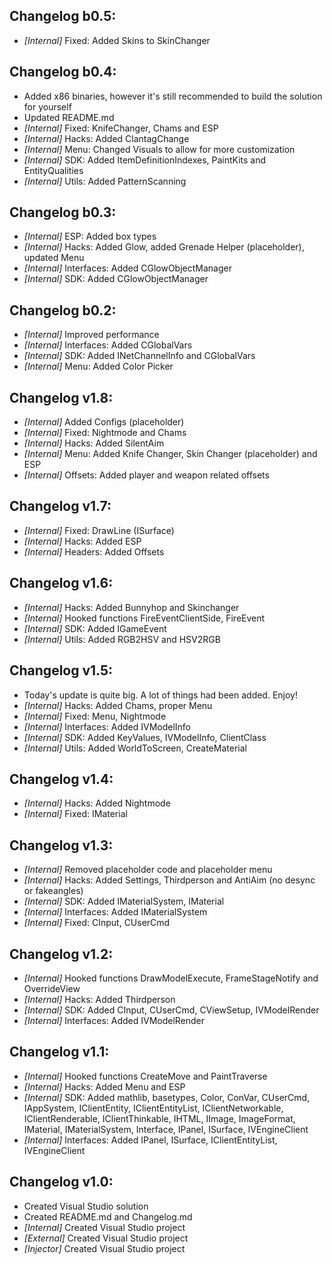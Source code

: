## Changelog b0.5:
- _[Internal]_ Fixed: Added Skins to SkinChanger

## Changelog b0.4:
- Added x86 binaries, however it's still recommended to build the solution for yourself
- Updated README.md
- _[Internal]_ Fixed: KnifeChanger, Chams and ESP
- _[Internal]_ Hacks: Added ClantagChange
- _[Internal]_ Menu: Changed Visuals to allow for more customization
- _[Internal]_ SDK: Added ItemDefinitionIndexes, PaintKits and EntityQualities
- _[Internal]_ Utils: Added PatternScanning

## Changelog b0.3:
- _[Internal]_ ESP: Added box types
- _[Internal]_ Hacks: Added Glow, added Grenade Helper (placeholder), updated Menu
- _[Internal]_ Interfaces: Added CGlowObjectManager
- _[Internal]_ SDK: Added CGlowObjectManager

## Changelog b0.2:
- _[Internal]_ Improved performance
- _[Internal]_ Interfaces: Added CGlobalVars
- _[Internal]_ SDK: Added INetChannelInfo and CGlobalVars
- _[Internal]_ Menu: Added Color Picker

## Changelog v1.8:
- _[Internal]_ Added Configs (placeholder)
- _[Internal]_ Fixed: Nightmode and Chams
- _[Internal]_ Hacks: Added SilentAim
- _[Internal]_ Menu: Added Knife Changer, Skin Changer (placeholder) and ESP
- _[Internal]_ Offsets: Added player and weapon related offsets

## Changelog v1.7:
- _[Internal]_ Fixed: DrawLine (ISurface)
- _[Internal]_ Hacks: Added ESP
- _[Internal]_ Headers: Added Offsets

## Changelog v1.6:
- _[Internal]_ Hacks: Added Bunnyhop and Skinchanger
- _[Internal]_ Hooked functions FireEventClientSide, FireEvent
- _[Internal]_ SDK: Added IGameEvent
- _[Internal]_ Utils: Added RGB2HSV and HSV2RGB

## Changelog v1.5:
- Today's update is quite big. A lot of things had been added. Enjoy!
- _[Internal]_ Hacks: Added Chams, proper Menu
- _[Internal]_ Fixed: Menu, Nightmode
- _[Internal]_ Interfaces: Added IVModelInfo
- _[Internal]_ SDK: Added KeyValues, IVModelInfo, ClientClass
- _[Internal]_ Utils: Added WorldToScreen, CreateMaterial

## Changelog v1.4:
- _[Internal]_ Hacks: Added Nightmode
- _[Internal]_ Fixed: IMaterial

## Changelog v1.3:
- _[Internal]_ Removed placeholder code and placeholder menu
- _[Internal]_ Hacks: Added Settings, Thirdperson and AntiAim (no desync or fakeangles)
- _[Internal]_ SDK: Added IMaterialSystem, IMaterial
- _[Internal]_ Interfaces: Added IMaterialSystem
- _[Internal]_ Fixed: CInput, CUserCmd

## Changelog v1.2:
- _[Internal]_ Hooked functions DrawModelExecute, FrameStageNotify and OverrideView
- _[Internal]_ Hacks: Added Thirdperson
- _[Internal]_ SDK: Added CInput, CUserCmd, CViewSetup, IVModelRender
- _[Internal]_ Interfaces: Added IVModelRender

## Changelog v1.1:
- _[Internal]_ Hooked functions CreateMove and PaintTraverse
- _[Internal]_ Hacks: Added Menu and ESP
- _[Internal]_ SDK: Added mathlib, basetypes, Color, ConVar, CUserCmd, IAppSystem, IClientEntity, IClientEntityList, IClientNetworkable, IClientRenderable, IClientThinkable, IHTML, IImage, ImageFormat, IMaterial, IMaterialSystem, Interface, IPanel, ISurface, IVEngineClient
- _[Internal]_ Interfaces: Added IPanel, ISurface, IClientEntityList, IVEngineClient

## Changelog v1.0:
- Created Visual Studio solution
- Created README.md and Changelog.md
- _[Internal]_ Created Visual Studio project
- _[External]_ Created Visual Studio project
- _[Injector]_ Created Visual Studio project